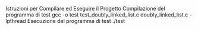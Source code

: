 Istruzioni per Compilare ed Eseguire il Progetto
Compilazione del programma di test
      gcc -o test test_doubly_linked_list.c doubly_linked_list.c -lpthread
Esecuzione del programma di test
      ./test
